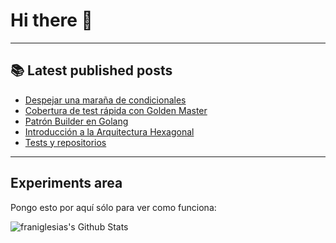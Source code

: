 # Hi there 👋

<!--
**franiglesias/franiglesias** is a ✨ _special_ ✨ repository because its `README.md` (this file) appears on your GitHub profile.

Here are some ideas to get you started:

- 🔭 I’m currently working on ...
- 🌱 I’m currently learning ...
- 👯 I’m looking to collaborate on ...
- 🤔 I’m looking for help with ...
- 💬 Ask me about ...
- 📫 How to reach me: ...
- 😄 Pronouns: ...
- ⚡ Fun fact: ...
-->


---

## 📚 Latest published posts
<!-- TB-FEED:START -->
- [Despejar una maraña de condicionales](https://franiglesias.github.io/uplift-conditional/)
- [Cobertura de test rápida con Golden Master](https://franiglesias.github.io/approval_testing/)
- [Patrón Builder en Golang](https://franiglesias.github.io/builder-golang/)
- [Introducción a la Arquitectura Hexagonal](https://franiglesias.github.io/hexagonal/)
- [Tests y repositorios](https://franiglesias.github.io/fake_repositories/)
<!-- TB-FEED:END -->


---

## Experiments area

Pongo esto por aquí sólo para ver como funciona:

<img alt="franiglesias's Github Stats" src="https://github-readme-stats.vercel.app/api?username=franiglesias&show_icons=true&hide_border=true" />
